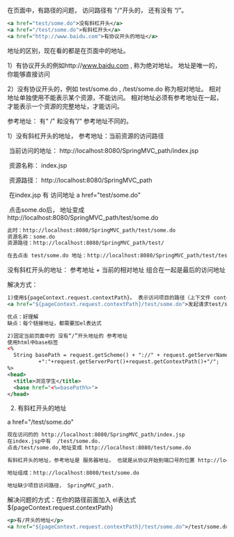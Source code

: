 在页面中，有路径的问题， 访问路径有 "/"开头的， 还有没有 “/”。

```xml
<a href="test/some.do">没有斜杠开头</a>
<a href="/test/some.do">有斜杠开头</a>
<a href="http://www.baidu.com">有协议开头的地址</a>
```

地址的区别，现在看的都是在页面中的地址。

1）有协议开头的例如http://www.baidu.com ,  称为绝对地址。 地址是唯一的，你能够直接访问

2）没有协议开头的，例如 test/some.do   , /test/some.do 称为相对地址。 相对地址单独使用不能表示某个资源，不能访问。 相对地址必须有参考地址在一起，才能表示一个资源的完整地址，才能访问。



参考地址：  有“ /" 和没有”/“ 参考地址不同的。

1）没有斜杠开头的地址， 参考地址：当前资源的访问路径

​     当前访问的地址： http://localhost:8080/SpringMVC_path/index.jsp

​    资源名称： index.jsp

​    资源路径：  http://localhost:8080/SpringMVC_path

​    在index.jsp 有 访问地址 a href="test/some.do"

​    点击some.do后， 地址变成 http://localhost:8080/SpringMVC_path/test/some.do

```xml
此时：http://localhost:8080/SpringMVC_path/test/some.do
资源名称：some.do
资源路径：http://localhost:8080/SpringMVC_path/test/

在去点击 test/some.do 地址：http://localhost:8080/SpringMVC_path/test/test/some.do

```

没有斜杠开头的地址：  参考地址 + 当前的相对地址 组合在一起是最后的访问地址



解决方式：

  ```xml
1)使用${pageContext.request.contextPath}。 表示访问项目的路径（上下文件 context path）
<a href="${pageContext.request.contextPath}/test/some.do">发起请求test/some.do</a>

优点：好理解
缺点：每个链接地址，都需要加el表达式

2)固定当前页面中的 没有“/”开头地址的 参考地址
使用html中base标签
<%
    String basePath = request.getScheme() + "://" + request.getServerName()
            +":"+request.getServerPort()+request.getContextPath()+"/";
%>
<head>
    <title>浏览学生</title>
    <base href="<%=basePath%>">
 </head>
  ```





2) 有斜杠开头的地址

a href="/test/some.do"

```xml
现在访问的的 http://localhost:8080/SpringMVC_path/index.jsp
在index.jsp中有  /test/some.do.
点击/test/some.do,地址变成 http://localhost:8080/test/some.do

有斜杠开头的地址，参考地址是 服务器地址， 也就是从协议开始到端口号的位置 http://localhost:8080

地址组成：http://localhost:8080/test/some.do

地址缺少项目访问路径， SpringMVC_path. 

```

解决问题的方式：在你的路径前面加入 el表达式 ${pageContext.request.contextPath}

```xml
<p>有/开头的地址</p>
<a href="${pageContext.request.contextPath}/test/some.do">/test/some.do</a>
```

